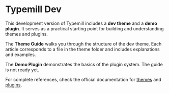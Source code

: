 # Typemill Dev

This development version of Typemill includes a **dev theme** and a **demo plugin**. It serves as a practical starting point for building and understanding themes and plugins.

The **Theme Guide** walks you through the structure of the dev theme. Each article corresponds to a file in the theme folder and includes explanations and examples.

The **Demo Plugin** demonstrates the basics of the plugin system. The guide is not ready yet.

For complete references, check the official documentation for [themes](https://docs.typemill.net/theme-developers) and [plugins](https://docs.typemill.net/plugin-developers).

